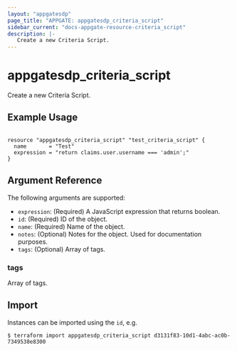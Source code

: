 ```yaml
---
layout: "appgatesdp"
page_title: "APPGATE: appgatesdp_criteria_script"
sidebar_current: "docs-appgate-resource-criteria_script"
description: |-
   Create a new Criteria Script.
---
```


# appgatesdp_criteria_script

Create a new Criteria Script.

## Example Usage

```hcl

resource "appgatesdp_criteria_script" "test_criteria_script" {
  name       = "Test"
  expression = "return claims.user.username === 'admin';"
}

```

## Argument Reference

The following arguments are supported:


* `expression`: (Required) A JavaScript expression that returns boolean.
* `id`: (Required) ID of the object.
* `name`: (Required) Name of the object.
* `notes`: (Optional) Notes for the object. Used for documentation purposes.
* `tags`: (Optional) Array of tags.


### tags
Array of tags.




## Import

Instances can be imported using the `id`, e.g.

```
$ terraform import appgatesdp_criteria_script d3131f83-10d1-4abc-ac0b-7349538e8300
```
